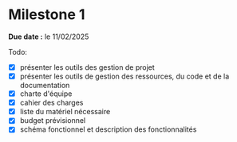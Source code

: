 # Milestone 1

**Due date :** le 11/02/2025

Todo:

- [x] présenter les outils des gestion de projet
- [x] présenter les outils de gestion des ressources, du code et de la documentation
- [x] charte d'équipe
- [x] cahier des charges
- [x] liste du matériel nécessaire
- [x] budget prévisionnel
- [x] schéma fonctionnel et description des fonctionnalités
